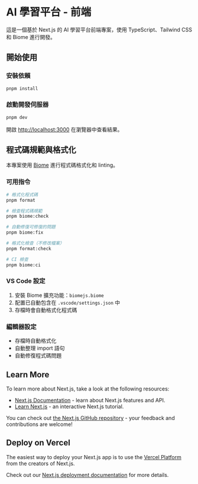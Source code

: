 # AI 學習平台 - 前端

這是一個基於 Next.js 的 AI 學習平台前端專案，使用 TypeScript、Tailwind CSS 和 Biome 進行開發。

## 開始使用

### 安裝依賴

```bash
pnpm install
```

### 啟動開發伺服器

```bash
pnpm dev
```

開啟 [http://localhost:3000](http://localhost:3000) 在瀏覽器中查看結果。

## 程式碼規範與格式化

本專案使用 [Biome](https://biomejs.dev/) 進行程式碼格式化和 linting。

### 可用指令

```bash
# 格式化程式碼
pnpm format

# 檢查程式碼規範
pnpm biome:check

# 自動修復可修復的問題
pnpm biome:fix

# 格式化檢查（不修改檔案）
pnpm format:check

# CI 檢查
pnpm biome:ci
```

### VS Code 設定

1. 安裝 Biome 擴充功能：`biomejs.biome`
2. 配置已自動包含在 `.vscode/settings.json` 中
3. 存檔時會自動格式化程式碼

### 編輯器設定

- 存檔時自動格式化
- 自動整理 import 語句
- 自動修復程式碼問題

## Learn More

To learn more about Next.js, take a look at the following resources:

- [Next.js Documentation](https://nextjs.org/docs) - learn about Next.js features and API.
- [Learn Next.js](https://nextjs.org/learn) - an interactive Next.js tutorial.

You can check out [the Next.js GitHub repository](https://github.com/vercel/next.js) - your feedback and contributions are welcome!

## Deploy on Vercel

The easiest way to deploy your Next.js app is to use the [Vercel Platform](https://vercel.com/new?utm_medium=default-template&filter=next.js&utm_source=create-next-app&utm_campaign=create-next-app-readme) from the creators of Next.js.

Check out our [Next.js deployment documentation](https://nextjs.org/docs/app/building-your-application/deploying) for more details.
